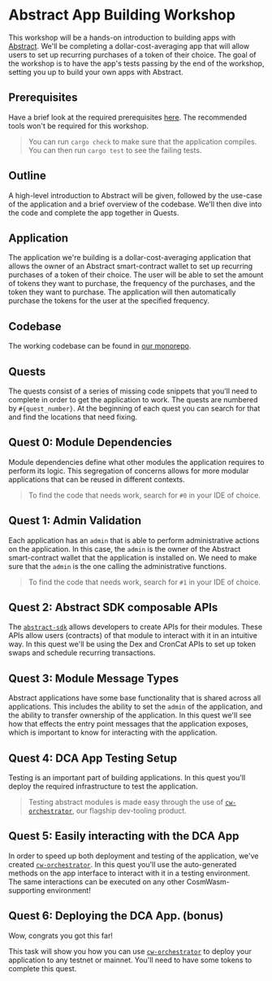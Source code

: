 # Abstract App Building Workshop

This workshop will be a hands-on introduction to building apps with [Abstract](https://abstract.money). We'll be completing a dollar-cost-averaging app that will allow users to set up recurring purchases of a token of their choice. The goal of the workshop is to have the app's tests passing by the end of the workshop, setting you up to build your own apps with Abstract.

## Prerequisites

Have a brief look at the required prerequisites [here](https://docs.abstract.money/4_get_started/2_installation.html). The recommended tools won't be required for this workshop.

> You can run `cargo check` to make sure that the application compiles.
> You can then run `cargo test` to see the failing tests.

## Outline

A high-level introduction to Abstract will be given, followed by the use-case of the application and a brief overview of the codebase. We'll then dive into the code and complete the app together in Quests.

## Application

The application we're building is a dollar-cost-averaging application that allows the owner of an Abstract smart-contract wallet to set up recurring purchases of a token of their choice. The user will be able to set the amount of tokens they want to purchase, the frequency of the purchases, and the token they want to purchase. The application will then automatically purchase the tokens for the user at the specified frequency.

## Codebase

The working codebase can be found in [our monorepo](https://github.com/AbstractSDK/abstract/tree/main/modules/contracts/apps/dca).

## Quests

The quests consist of a series of missing code snippets that you'll need to complete in order to get the application to work. The quests are numbered by `#{quest_number}`. At the beginning of each quest you can search for that and find the locations that need fixing.

## Quest 0: Module Dependencies

Module dependencies define what other modules the application requires to perform its logic. This segregation of concerns allows for more modular applications that can be reused in different contexts.

> To find the code that needs work, search for `#0` in your IDE of choice.

## Quest 1: Admin Validation

Each application has an `admin` that is able to perform administrative actions on the application. In this case, the `admin` is the owner of the Abstract smart-contract wallet that the application is installed on. We need to make sure that the `admin` is the one calling the administrative functions.

> To find the code that needs work, search for `#1` in your IDE of choice.

## Quest 2: Abstract SDK composable APIs

The [`abstract-sdk`](https://docs.abstract.money/4_get_started/4_sdk.html) allows developers to create APIs for their modules. These APIs allow users (contracts) of that module to interact with it in an intuitive way. In this quest we'll be using the Dex and CronCat APIs to set up token swaps and schedule recurring transactions.

## Quest 3: Module Message Types

Abstract applications have some base functionality that is shared across all applications. This includes the ability to set the `admin` of the application, and the ability to transfer ownership of the application. In this quest we'll see how that effects the entry point messages that the application exposes, which is important to know for interacting with the application.

## Quest 4: DCA App Testing Setup

Testing is an important part of building applications. In this quest you'll deploy the required infrastructure to test the application.

> Testing abstract modules is made easy through the use of [`cw-orchestrator`](https://github.com/AbstractSDK/cw-orchestrator), our flagship dev-tooling product.

## Quest 5: Easily interacting with the DCA App

In order to speed up both deployment and testing of the application, we've created [`cw-orchestrator`](https://github.com/AbstractSDK/cw-orchestrator). In this quest you'll use the auto-generated methods on the app interface to interact with it in a testing environment. The same interactions can be executed on any other CosmWasm-supporting environment!

## Quest 6: Deploying the DCA App. (bonus)

Wow, congrats you got this far!

This task will show you how you can use [`cw-orchestrator`](https://github.com/AbstractSDK/cw-orchestrator) to deploy your application to any testnet or mainnet. You'll need to have some tokens to complete this quest.
